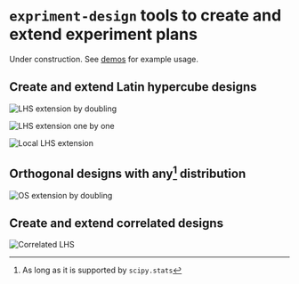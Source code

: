 # `expriment-design` tools to create and extend experiment plans

Under construction. See  [demos](./demos) for example usage.

## Create and extend Latin hypercube designs

![LHS extension by doubling](./media/lhs_extension_by_doubling.gif)

![LHS extension one by one](./media/lhs_extension_by_constant.gif)

![Local LHS extension](./media/lhs_extension_local.gif)

## Orthogonal designs with any[^1] distribution

![OS extension by doubling](./media/os_extension_by_doubling.gif)

[^1]: As long as it is supported by `scipy.stats`

## Create and extend correlated designs

![Correlated LHS](./media/lhs_correlation.gif)
